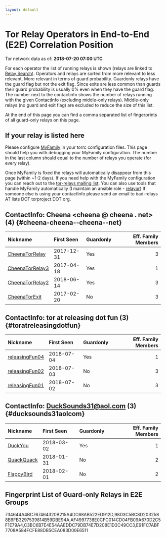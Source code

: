 ```yaml
---
layout: default
---
```



# Tor Relay Operators in End-to-End (E2E) Correlation Position

Tor network data as of: **2018-07-20 07:00 UTC**

For each operator the list of running relays is shown (relays are linked to [Relay Search](https://metrics.torproject.org/rs.html)).
Operators and relays are sorted from more relevant to less relevant. More relevant in terms of guard probability.
Guardonly relays have the guard flag but not the exit flag.
Since exits are less common than guards their guard probability is usually 0% even when they have the guard flag.
The number next to the contactinfo shows the number of relays running with the given ContactInfo (excluding middle-only relays).
Middle-only relays (no guard and exit flag) are excluded to reduce the size of this list.

At the end of this page you can find a comma separated list of fingerprints of all guard-only relays on this page.

## If your relay is listed here
Please configure [MyFamily](https://www.torproject.org/docs/tor-manual.html.en#MyFamily) in your torrc configuration files.
This page should help you with debugging your MyFamily configuration. The number in the last column should equal to the number of
relays you operate (for every relay).

Once MyFamily is fixed the relays will automatically disappear from this page (within ~1-2 days).
If you need help with the MyFamily configuration you can reach out to the
[tor-relays mailing list](https://lists.torproject.org/cgi-bin/mailman/listinfo/tor-relays).
You can also use tools that handle MyFamily automatically (I maintain an ansible role - 
[relayor](https://medium.com/@nusenu/deploying-tor-relays-with-ansible-6612593fa34d))
If someone else is using your contactInfo please send an email to bad-relays AT lists DOT torproject DOT org.


## ContactInfo: Cheena &lt;cheena @ cheena . net&gt; (4) {#cheena-cheena--cheena--net}

| Nickname                                                                                                   | First Seen   | Guardonly   |   Eff. Family Members |
|:-----------------------------------------------------------------------------------------------------------|:-------------|:------------|----------------------:|
| [CheenaTorRelay](https://metrics.torproject.org/rs.html#details/734644A4BC767464320B215A4DC68AB522ED912D)  | 2017-12-31   | Yes         |                     3 |
| [CheenaTorRelay3](https://metrics.torproject.org/rs.html#details/C3BC6B7E4E54AAEDDC79DB74E7D208E1D3C49CC3) | 2017-04-18   | Yes         |                     1 |
| [CheenaTorRelay2](https://metrics.torproject.org/rs.html#details/98D3C5BC8D2032588B6FB3297539814B59DBE94A) | 2018-06-14   | Yes         |                     3 |
| [CheenaTorExit](https://metrics.torproject.org/rs.html#details/50BD3C2C70050A999BD423EB23CDAE21F2214E02)   | 2017-02-20   | No          |                     3 |

## ContactInfo: tor at releasing dot fun (3) {#toratreleasingdotfun}

| Nickname                                                                                                  | First Seen   | Guardonly   |   Eff. Family Members |
|:----------------------------------------------------------------------------------------------------------|:-------------|:------------|----------------------:|
| [releasingFun04](https://metrics.torproject.org/rs.html#details/E91FC7ABF7708A584FCFE88DB5CEA083D00E6511) | 2018-07-04   | Yes         |                     1 |
| [releasingFun02](https://metrics.torproject.org/rs.html#details/B26F12939CE5FE0D21E70429DDB51DDA3DB4CACF) | 2018-07-03   | No          |                     3 |
| [releasingFun01](https://metrics.torproject.org/rs.html#details/D826AF785186EF68DA329D2B005167967EB7F758) | 2018-07-02   | No          |                     3 |

## ContactInfo: DuckSounds31@aol.com (3) {#ducksounds31aolcom}

| Nickname                                                                                              | First Seen   | Guardonly   |   Eff. Family Members |
|:------------------------------------------------------------------------------------------------------|:-------------|:------------|----------------------:|
| [DuckYou](https://metrics.torproject.org/rs.html#details/AF4997738E0CFC014CD04FB09A670D2C5F1E79A4)    | 2018-03-02   | Yes         |                     1 |
| [QuackQuack](https://metrics.torproject.org/rs.html#details/1EE15139F389FDA24400239607CB4C0BE5DD8C76) | 2018-01-31   | No          |                     2 |
| [FlappyBird](https://metrics.torproject.org/rs.html#details/B00478C4CD2F3ACC7D6F02AF8033D2906673651F) | 2018-02-01   | No          |                     2 |


## Fingerprint List of Guard-only Relays in E2E Groups

734644A4BC767464320B215A4DC68AB522ED912D,98D3C5BC8D2032588B6FB3297539814B59DBE94A,AF4997738E0CFC014CD04FB09A670D2C5F1E79A4,C3BC6B7E4E54AAEDDC79DB74E7D208E1D3C49CC3,E91FC7ABF7708A584FCFE88DB5CEA083D00E6511